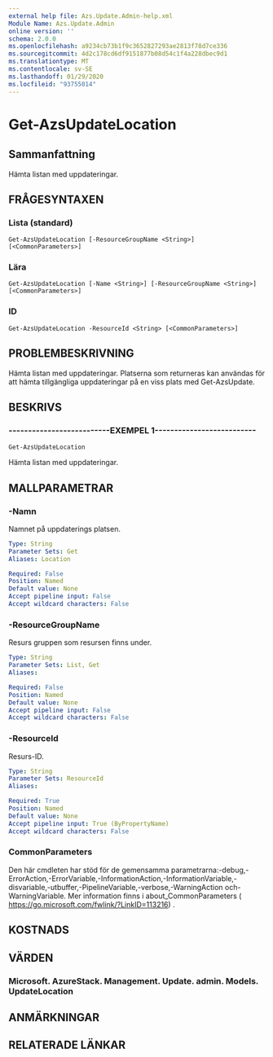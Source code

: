 ```yaml
---
external help file: Azs.Update.Admin-help.xml
Module Name: Azs.Update.Admin
online version: ''
schema: 2.0.0
ms.openlocfilehash: a9234cb73b1f9c3652827293ae2813f78d7ce336
ms.sourcegitcommit: 4d2c178cd6df9151877b08d54c1f4a228dbec9d1
ms.translationtype: MT
ms.contentlocale: sv-SE
ms.lasthandoff: 01/29/2020
ms.locfileid: "93755014"
---
```

# Get-AzsUpdateLocation

## Sammanfattning
Hämta listan med uppdateringar.

## FRÅGESYNTAXEN

### Lista (standard)
```
Get-AzsUpdateLocation [-ResourceGroupName <String>] [<CommonParameters>]
```

### Lära
```
Get-AzsUpdateLocation [-Name <String>] [-ResourceGroupName <String>] [<CommonParameters>]
```

### ID
```
Get-AzsUpdateLocation -ResourceId <String> [<CommonParameters>]
```

## PROBLEMBESKRIVNING
Hämta listan med uppdateringar. Platserna som returneras kan användas för att hämta tillgängliga uppdateringar på en viss plats med Get-AzsUpdate.

## BESKRIVS

### --------------------------EXEMPEL 1--------------------------
```
Get-AzsUpdateLocation
```

Hämta listan med uppdateringar.

## MALLPARAMETRAR

### -Namn
Namnet på uppdaterings platsen.

```yaml
Type: String
Parameter Sets: Get
Aliases: Location

Required: False
Position: Named
Default value: None
Accept pipeline input: False
Accept wildcard characters: False
```

### -ResourceGroupName
Resurs gruppen som resursen finns under.

```yaml
Type: String
Parameter Sets: List, Get
Aliases: 

Required: False
Position: Named
Default value: None
Accept pipeline input: False
Accept wildcard characters: False
```

### -ResourceId
Resurs-ID.

```yaml
Type: String
Parameter Sets: ResourceId
Aliases: 

Required: True
Position: Named
Default value: None
Accept pipeline input: True (ByPropertyName)
Accept wildcard characters: False
```

### CommonParameters
Den här cmdleten har stöd för de gemensamma parametrarna:-debug,-ErrorAction,-ErrorVariable,-InformationAction,-InformationVariable,-disvariable,-utbuffer,-PipelineVariable,-verbose,-WarningAction och-WarningVariable. Mer information finns i about_CommonParameters ( https://go.microsoft.com/fwlink/?LinkID=113216) .

## KOSTNADS

## VÄRDEN

### Microsoft. AzureStack. Management. Update. admin. Models. UpdateLocation

## ANMÄRKNINGAR

## RELATERADE LÄNKAR

